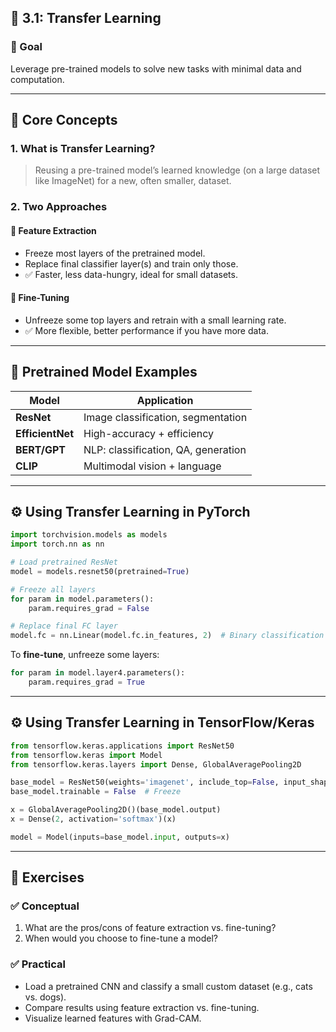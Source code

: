 
## 📘 3.1: **Transfer Learning**

### 🎯 Goal

Leverage pre-trained models to solve new tasks with minimal data and computation.

---

## 🧠 Core Concepts

### 1. **What is Transfer Learning?**

> Reusing a pre-trained model’s learned knowledge (on a large dataset like ImageNet) for a new, often smaller, dataset.

### 2. **Two Approaches**

#### 🔹 **Feature Extraction**

* Freeze most layers of the pretrained model.
* Replace final classifier layer(s) and train only those.
* ✅ Faster, less data-hungry, ideal for small datasets.

#### 🔹 **Fine-Tuning**

* Unfreeze some top layers and retrain with a small learning rate.
* ✅ More flexible, better performance if you have more data.

---

## 🔧 Pretrained Model Examples

| Model            | Application                         |
| ---------------- | ----------------------------------- |
| **ResNet**       | Image classification, segmentation  |
| **EfficientNet** | High-accuracy + efficiency          |
| **BERT/GPT**     | NLP: classification, QA, generation |
| **CLIP**         | Multimodal vision + language        |

---

## ⚙️ Using Transfer Learning in PyTorch

```python
import torchvision.models as models
import torch.nn as nn

# Load pretrained ResNet
model = models.resnet50(pretrained=True)

# Freeze all layers
for param in model.parameters():
    param.requires_grad = False

# Replace final FC layer
model.fc = nn.Linear(model.fc.in_features, 2)  # Binary classification
```

To **fine-tune**, unfreeze some layers:

```python
for param in model.layer4.parameters():
    param.requires_grad = True
```

---

## ⚙️ Using Transfer Learning in TensorFlow/Keras

```python
from tensorflow.keras.applications import ResNet50
from tensorflow.keras import Model
from tensorflow.keras.layers import Dense, GlobalAveragePooling2D

base_model = ResNet50(weights='imagenet', include_top=False, input_shape=(224, 224, 3))
base_model.trainable = False  # Freeze

x = GlobalAveragePooling2D()(base_model.output)
x = Dense(2, activation='softmax')(x)

model = Model(inputs=base_model.input, outputs=x)
```

---

## 🧪 Exercises

### ✅ Conceptual

1. What are the pros/cons of feature extraction vs. fine-tuning?
2. When would you choose to fine-tune a model?

### ✅ Practical

* Load a pretrained CNN and classify a small custom dataset (e.g., cats vs. dogs).
* Compare results using feature extraction vs. fine-tuning.
* Visualize learned features with Grad-CAM.


